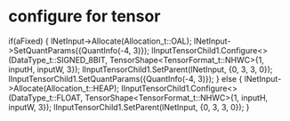 


# configure for tensor 
  if(aFixed)
  {
    lNetInput->Allocate(Allocation_t::OAL);
    lNetInput->SetQuantParams({QuantInfo(-4, 3)});
    lInputTensorChild1.Configure<>(DataType_t::SIGNED_8BIT, TensorShape<TensorFormat_t::NHWC>{1, inputH, inputW, 3});
    lInputTensorChild1.SetParent(lNetInput, {0, 3, 3, 0});
    lInputTensorChild1.SetQuantParams({QuantInfo(-4, 3)});
  }
  else
  {
    lNetInput->Allocate(Allocation_t::HEAP);
    lInputTensorChild1.Configure<>(DataType_t::FLOAT, TensorShape<TensorFormat_t::NHWC>{1, inputH, inputW, 3});
    lInputTensorChild1.SetParent(lNetInput, {0, 3, 3, 0});
  }
